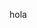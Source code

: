 hola

<!---
Evilable/Evilable is a ✨ special ✨ repository because its `README.md` (this file) appears on your GitHub profile.
You can click the Preview link to take a look at your changes.
--->
